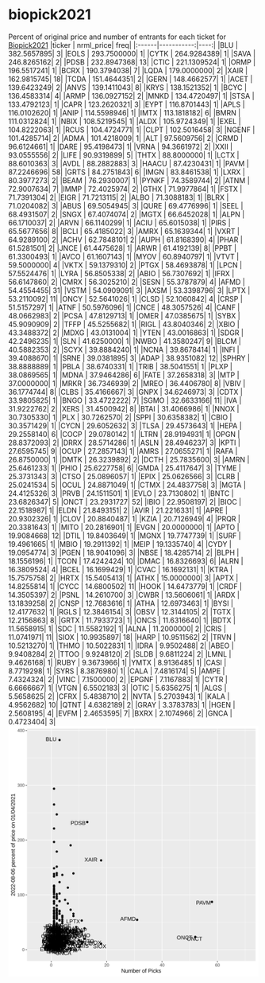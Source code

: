 # biopick2021
Percent of original price and number of entrants for each ticket for [Biopick2021](https://twitter.com/hashtag/Biopick2021)
|ticker |  nrml_price| freq|
|:------|-----------:|----:|
|BLU    | 382.5657895|    3|
|EOLS   | 293.7500000|    1|
|CYTK   | 264.9284389|    1|
|SAVA   | 246.8265162|    2|
|PDSB   | 232.8947368|   13|
|CTIC   | 221.1309524|    1|
|ORMP   | 196.5517241|    1|
|BCRX   | 190.3794038|    7|
|LQDA   | 179.0000000|    2|
|XAIR   | 162.9815745|   18|
|TCDA   | 151.4644351|    2|
|GERN   | 148.4662577|    1|
|ACET   | 139.6423249|    2|
|ANVS   | 139.1411043|    8|
|KRYS   | 138.1521352|    1|
|BCYC   | 136.4583314|    4|
|ARMP   | 136.0927152|    2|
|MNKD   | 134.4720497|    1|
|STSA   | 133.4792123|    1|
|CAPR   | 123.2620321|    3|
|EYPT   | 116.8701443|    1|
|APLS   | 116.0102620|    1|
|ANIP   | 114.5598946|    1|
|IMTX   | 113.1818182|    6|
|BMRN   | 111.0312824|    1|
|NBIX   | 108.5219545|    1|
|ALDX   | 105.9724349|    1|
|EXEL   | 104.8222063|    1|
|RCUS   | 104.4724771|    1|
|CLPT   | 102.5016458|    3|
|NGENF  | 101.4285714|    2|
|ADMA   | 101.4218009|    1|
|ALT    |  97.5609756|    2|
|CRMD   |  96.6124661|    1|
|DARE   |  95.4198473|    1|
|VRNA   |  94.3661972|    2|
|XXII   |  93.0555556|    2|
|LIFE   |  90.9319899|    5|
|THTX   |  88.8000000|    1|
|LCTX   |  88.6010363|    3|
|AVDL   |  88.2882883|    3|
|HAACU  |  87.4230431|    1|
|PAVM   |  87.2246696|   58|
|GRTS   |  84.2751843|    6|
|IMGN   |  83.8461538|    1|
|LXRX   |  80.3977273|    2|
|BEAM   |  76.2930007|    1|
|PYNKF  |  74.3589744|    2|
|ATNM   |  72.9007634|    7|
|IMMP   |  72.4025974|    2|
|GTHX   |  71.9977864|    1|
|FSTX   |  71.7391304|    2|
|EIGR   |  71.7213115|    2|
|ALBO   |  71.3088183|    1|
|BLRX   |  71.0204082|    3|
|ABUS   |  69.5054945|    3|
|QURE   |  69.4776996|    1|
|SEEL   |  68.4931507|    2|
|SNGX   |  67.4074074|    2|
|MGTX   |  66.6452028|    1|
|ALPN   |  66.1710037|    2|
|ARVN   |  66.1140299|    1|
|ACIU   |  65.6015038|    1|
|PIRS   |  65.5677656|    8|
|BCLI   |  65.4185022|    3|
|AMRX   |  65.1639344|    1|
|VXRT   |  64.9289100|    2|
|ACHV   |  62.7848101|    2|
|AUPH   |  61.8168390|    4|
|PHAR   |  61.5281501|    2|
|JNCE   |  61.4475628|    1|
|ARWR   |  61.4192139|    8|
|PPBT   |  61.3300493|    1|
|AVCO   |  61.1607143|    1|
|MYOV   |  60.8940797|    1|
|VTVT   |  59.5000000|    4|
|VKTX   |  59.1379310|    2|
|PTGX   |  58.4693878|    1|
|LPCN   |  57.5524476|    1|
|LYRA   |  56.8505338|    2|
|ABIO   |  56.7307692|    1|
|IFRX   |  56.6147860|    2|
|CMRX   |  56.3025210|    2|
|SESN   |  55.3787879|    4|
|AFMD   |  54.4554455|   31|
|VSTM   |  54.0909091|    3|
|AXSM   |  53.3398796|    3|
|LPTX   |  53.2110092|   11|
|ONCY   |  52.5641026|    1|
|CLSD   |  52.1060842|    4|
|CRSP   |  51.5157297|    1|
|ATNF   |  50.5976096|    1|
|CNCE   |  48.3057526|    4|
|CANF   |  48.0662983|    2|
|PCSA   |  47.8129713|    1|
|OMER   |  47.0385675|    1|
|SYBX   |  45.9090909|    2|
|TFFP   |  45.5255682|    1|
|RIGL   |  43.8040346|    2|
|XBIO   |  43.3488372|    2|
|MDXG   |  43.0131004|    1|
|YTEN   |  43.0016863|    1|
|SDGR   |  42.2496235|    1|
|SLN    |  41.6250000|    1|
|NWBO   |  41.3580247|    9|
|BLCM   |  40.5882353|    2|
|SCYX   |  39.8884240|    1|
|NCNA   |  39.8678414|    1|
|INFI   |  39.4088670|    1|
|SRNE   |  39.0381895|    3|
|ADAP   |  38.9351082|   12|
|SPHRY  |  38.8888889|    1|
|PBLA   |  38.6740331|    1|
|TRIB   |  38.5041551|    1|
|PLXP   |  38.0869565|    1|
|MDNA   |  37.9464286|    6|
|FATE   |  37.2658318|    3|
|MTP    |  37.0000000|    1|
|MRKR   |  36.7346939|    2|
|MREO   |  36.4406780|    8|
|VBIV   |  36.1774744|    8|
|CLBS   |  35.4166667|    3|
|GNPX   |  34.6246973|    3|
|CDTX   |  33.9805825|    1|
|BNGO   |  33.4722222|    7|
|SGMO   |  32.6633166|   11|
|IVA    |  31.9222762|    2|
|XERS   |  31.4500942|    8|
|BTAI   |  31.4066986|    1|
|NNOX   |  30.7305330|    1|
|PLX    |  30.7262570|    2|
|SPPI   |  30.6358382|    1|
|CBIO   |  30.3571429|    1|
|CYCN   |  29.6052632|    3|
|TLSA   |  29.4573643|    1|
|HEPA   |  29.2558140|    6|
|COCP   |  29.0780142|    1|
|LTRN   |  28.9194931|    1|
|OPGN   |  28.8372093|    2|
|DRRX   |  28.5714286|    1|
|ASLN   |  28.4946237|    3|
|KPTI   |  27.6595745|    9|
|OCUP   |  27.2857143|    1|
|AMRS   |  27.0655271|    1|
|RAFA   |  26.8750000|    1|
|DMTK   |  26.3239892|    2|
|DCTH   |  25.7835600|    3|
|AMRN   |  25.6461233|    1|
|PHIO   |  25.6227758|    6|
|GMDA   |  25.4117647|    3|
|TYME   |  25.3731343|    3|
|CTSO   |  25.0896057|    1|
|EPIX   |  25.0626566|    3|
|CLRB   |  25.0241534|    5|
|OCUL   |  24.8871049|    1|
|CTMX   |  24.4837758|    3|
|MGTA   |  24.4125326|    3|
|PRVB   |  24.1511501|    1|
|EVLO   |  23.7130802|    1|
|BNTC   |  23.6826347|    5|
|ONCT   |  23.2931727|   52|
|IBIO   |  22.9508197|    2|
|BIOC   |  22.1518987|    1|
|ELDN   |  21.8493151|    2|
|AVIR   |  21.2216331|    1|
|APRE   |  20.9302326|    1|
|CLOV   |  20.8840487|    1|
|KZIA   |  20.7126949|    4|
|PRQR   |  20.3381643|    1|
|MITO   |  20.2816901|    1|
|EVGN   |  20.0000000|    1|
|APTO   |  19.9084668|   12|
|DTIL   |  19.8403649|    1|
|MGNX   |  19.7747739|    1|
|SURF   |  19.4961665|    1|
|MBIO   |  19.2911392|    1|
|MEIP   |  19.1335740|    4|
|CYDY   |  19.0954774|    3|
|PGEN   |  18.9041096|    3|
|NBSE   |  18.4285714|    2|
|BLPH   |  18.1556196|    1|
|TCON   |  17.4242424|   10|
|DMAC   |  16.8326693|    6|
|ALRN   |  16.3809524|    4|
|BCEL   |  16.1699429|    1|
|CVAC   |  16.1692131|    1|
|KTRA   |  15.7575758|    2|
|HRTX   |  15.5405413|    1|
|ATHX   |  15.0000000|    3|
|APTX   |  14.8255814|    1|
|CYCC   |  14.6800502|   11|
|HOOK   |  14.6473779|    1|
|CRDF   |  14.3505397|    2|
|PSNL   |  14.2610700|    3|
|CWBR   |  13.5606061|    1|
|ARDX   |  13.1839258|    2|
|CNSP   |  12.7683616|    1|
|ATHA   |  12.6973463|    1|
|BYSI   |  12.4177632|    1|
|RGLS   |  12.3846154|    3|
|OBSV   |  12.3144105|    2|
|TGTX   |  12.2156863|    8|
|GRTX   |  11.7933723|    1|
|ONCS   |  11.6316640|    1|
|BDTX   |  11.5658915|    1|
|SDC    |  11.5582192|    1|
|ALNA   |  11.2000000|    2|
|CRIS   |  11.0741971|   11|
|SIOX   |  10.9935897|   18|
|HARP   |  10.9511562|    2|
|TRVN   |  10.5213270|    1|
|THMO   |  10.5022831|    1|
|IDRA   |   9.9502488|    2|
|ABEO   |   9.9408284|    2|
|TTOO   |   9.9248120|    2|
|SLDB   |   9.6811224|    2|
|LMNL   |   9.4626168|    1|
|RUBY   |   9.3673966|    1|
|YMTX   |   8.9136485|    1|
|CASI   |   8.7719298|    1|
|SYRS   |   8.3876980|    1|
|CALA   |   7.4816174|    5|
|AMPE   |   7.4324324|    2|
|VINC   |   7.1500000|    2|
|EPGNF  |   7.1167883|    1|
|CYTR   |   6.6666667|    1|
|VTGN   |   6.5502183|    3|
|OTIC   |   5.6356275|    1|
|ALGS   |   5.5658625|    2|
|CFRX   |   5.4838710|    2|
|NVTA   |   5.2703943|    1|
|KALA   |   4.9562682|   10|
|QTNT   |   4.6382189|    2|
|GRAY   |   3.3783783|    1|
|HGEN   |   2.5608195|    4|
|EVFM   |   2.4653595|    7|
|BXRX   |   2.1074966|    2|
|GNCA   |   0.4723404|    3|
![retvspicks](biopicks.png?raw=true)
